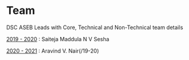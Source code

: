 # Team
DSC ASEB Leads with Core, Technical and Non-Technical team details

[2019 - 2020](/19-20) : Saiteja Maddula N V Sesha

[2020 - 2021](/20-21) : Aravind V. Nair(/19-20)
